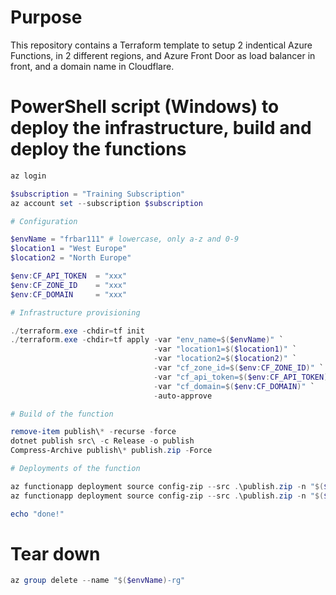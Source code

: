 # Purpose

This repository contains a Terraform template to setup 2 indentical Azure Functions, in 2 different regions, and Azure Front Door as load balancer in front, and a domain name in Cloudflare.

# PowerShell script (Windows) to deploy the infrastructure, build and deploy the functions

```powershell
az login

$subscription = "Training Subscription"
az account set --subscription $subscription

# Configuration

$envName = "frbar111" # lowercase, only a-z and 0-9
$location1 = "West Europe"
$location2 = "North Europe"

$env:CF_API_TOKEN  = "xxx"
$env:CF_ZONE_ID    = "xxx"
$env:CF_DOMAIN     = "xxx"

# Infrastructure provisioning

./terraform.exe -chdir=tf init
./terraform.exe -chdir=tf apply -var "env_name=$($envName)" `
                                -var "location1=$($location1)" `
                                -var "location2=$($location2)" `
                                -var "cf_zone_id=$($env:CF_ZONE_ID)" `
                                -var "cf_api_token=$($env:CF_API_TOKEN)" `
                                -var "cf_domain=$($env:CF_DOMAIN)" `
                                -auto-approve

# Build of the function

remove-item publish\* -recurse -force
dotnet publish src\ -c Release -o publish
Compress-Archive publish\* publish.zip -Force

# Deployments of the function

az functionapp deployment source config-zip --src .\publish.zip -n "$($envName)-func-0" -g "$($envName)-rg"
az functionapp deployment source config-zip --src .\publish.zip -n "$($envName)-func-1" -g "$($envName)-rg"

echo "done!"
```

# Tear down

```powershell
az group delete --name "$($envName)-rg"
```